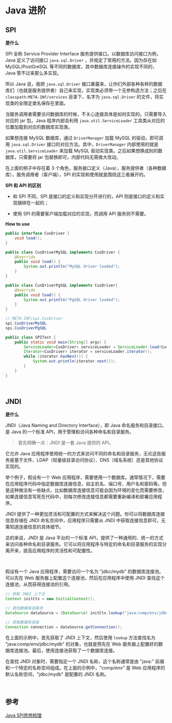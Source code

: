 # Java 进阶

## SPI

**是什么**

SPI 全称 Service Provider Interface 服务提供接口。以数据库访问接口为例，Java 定义了访问接口 `java.sql.Driver` ，并规定了常用的方法。因为存在如 MySQL/PostGreSQL 等不同的数据库，其中数据库连接操作的实现不同的，Java 管不过来那么多实现。

所以 Java 说，我把 `java.sql.Driver` 接口暴露来，让你们外部各种各样的数据库们（也就是服务提供者）自己来实现，实现类必须带一个无参构造方法；之后在 `classpath:META-INF/services` 目录下，名字为 `java.sql.Driver` 的文件，将实现类的全限定类名保存在里面。

当服务调用者需要访问数据库的时候，不关心连接具体是如何实现的。只需要导入对应的 jar 包，Java 程序内部会利用 `java.util.ServiceLoader` 工具类从对应的位置加载到对应的数据库实现类。

如果想连接 MySQL 数据库，通过 `DriverManager` 加载 MySQL 的驱动，即可调用 `java.sql.Driver` 接口的对应方法。其中，`DriverManager` 内部使用的就是 `java.util.ServiceLoader` 来加载 MySQL 驱动实现类。之后如果想换成别的数据库，只需要将 jar 包替换即可，内部代码无需做大改动。

在上面的例子中存在着 3 个角色，服务接口定义（Java），服务提供者（各种数据库），服务调用者（客户端），SPI 的实现和使用就是围绕这三者展开的。



**SPI 和 API 的区别**

* 和 SPI 不同，SPI 是接口的定义和实现分开进行的，API 则是接口的定义和实现捆绑在一起的；

* 使用 SPI 的需要客户端加载对应的实现，而调用 API 服务则不需要。



**How to use**

```java
public interface CusDriver {
    void load();
}

public class CusDriverMySQL implements CusDriver {
    @Override
    public void load() {
        System.out.println("MySQL driver loaded");
    }
}

public class CusDriverPgSQL implements CusDriver{
    @Override
    public void load() {
        System.out.println("PgSQL driver loaded");
    }
}

// META-INF/spi.CusDriver
spi.CusDriverMySQL
spi.CusDriverPgSQL

public class SPITest {
    public static void main(String[] args) {
        ServiceLoader<CusDriver> serviceLoader = ServiceLoader.load(CusDriver.class);
        Iterator<CusDriver> iterator = serviceLoader.iterator();
        while (iterator.hasNext()) {
            System.out.println(iterator.next());
        }
    }
}
```



<br>

## JNDI

**是什么**

JNDI（Java Naming and Directory Interface），即 Java 命名服务和目录接口。是 Java 的一个标准 API，用于管理和访问各种命名和目录服务。

> 首先明确一点：JNDI 是一套 Java 提供的 API。

它允许 Java 应用程序使用统一的方式来访问不同的命名和目录服务，无论这些服务是基于文件、LDAP（轻量级目录访问协议）、DNS（域名系统）还是其他协议实现的。

举个例子，假设有一个 Web 应用程序，需要使用一个数据库。通常情况下，需要在应用程序代码中指定数据库连接信息，如主机名、端口号、用户名和密码等。但是这种做法有一些缺点，比如数据库连接信息可能会因为环境的变化而需要修改，如果连接信息写死在代码中，则每次修改连接信息都需要重新编译和部署应用程序。

JNDI 提供了一种更加灵活和可配置的方式来解决这个问题。你可以将数据库连接信息存储在 JNDI 命名空间中，应用程序只需要从 JNDI 中获取连接信息即可，无需知道连接信息的具体细节。

总的来说，JNDI 是 Java 平台的一个标准 API，提供了一种通用的、统一的方式来访问各种命名和目录服务。它可以将应用程序与特定的命名和目录服务的实现分离开来，提高应用程序的灵活性和可配置性。



<br>

假设有一个 Java 应用程序，需要访问一个名为 "jdbc/mydb" 的数据库连接池。可以先在 Web 服务器上配置这个连接池，然后在应用程序中使用 JNDI 查找这个连接池，从而获得连接池的引用。

```java
// 获取 JNDI 上下文
Context initCtx = new InitialContext();

// 查找数据库连接池
DataSource dataSource = (DataSource) initCtx.lookup("java:comp/env/jdbc/mydb");

// 获取数据库连接
Connection connection = dataSource.getConnection();
```

在上面的示例中，首先获取了 JNDI 上下文，然后使用 `lookup` 方法查找名为 "java:comp/env/jdbc/mydb" 的对象，也就是预先在 Web 服务器上配置好的数据库连接池。最后，使用连接池获取了一个数据库连接。

在查找 JNDI 对象时，需要指定一个 JNDI 名称，这个名称通常是由 "java:" 前缀和一个特定的名称空间组成。在上面的示例中，"comp/env" 是 Web 应用程序的默认名称空间，"jdbc/mydb" 是配置的 JNDI 名称。

<br>

## 参考

[Java SPI思想梳理](https://zhuanlan.zhihu.com/p/28909673)

